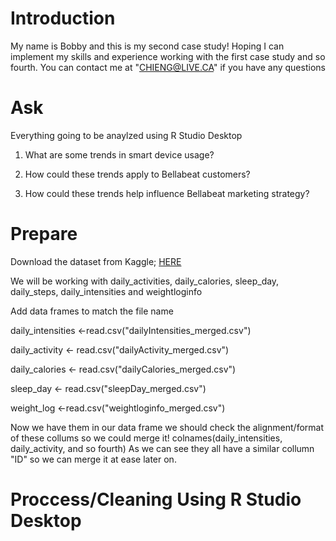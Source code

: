 # Introduction
My name is Bobby and this is my second case study! Hoping I can implement my skills and experience working with the first case study and so fourth. You can contact me at "CHIENG@LIVE.CA" if you have any questions


# Ask
Everything going to be anaylzed using R Studio Desktop

1. What are some trends in smart device usage?

2. How could these trends apply to Bellabeat customers?

3. How could these trends help influence Bellabeat marketing strategy?


# Prepare

Download the dataset from Kaggle; [HERE](https://www.kaggle.com/datasets/arashnic/fitbit?resource=download)

We will be working with daily_activities,
daily_calories, 
sleep_day,
daily_steps,
daily_intensities
and weightloginfo

Add data frames to match the file name

daily_intensities <-read.csv("dailyIntensities_merged.csv")

daily_activity <- read.csv("dailyActivity_merged.csv")

daily_calories <- read.csv("dailyCalories_merged.csv")

sleep_day <- read.csv("sleepDay_merged.csv")

weight_log <-read.csv("weightloginfo_merged.csv")

Now we have them in our data frame we should check the alignment/format of these collums so we could merge it!
colnames(daily_intensities, daily_activity, and so fourth)
As we can see they all have a similar collumn "ID" so we can merge it at ease later on.


# Proccess/Cleaning Using R Studio Desktop
